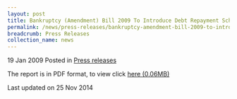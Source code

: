 ```yaml
---
layout: post
title: Bankruptcy (Amendment) Bill 2009 To Introduce Debt Repayment Scheme
permalink: /news/press-releases/bankruptcy-amendment-bill-2009-to-introduce-debt-repayment-scheme
breadcrumb: Press Releases
collection_name: news
---
```


19 Jan 2009 Posted in [Press releases](/news/press-releases)

The report is in PDF format, to view click  [here (0.06MB)](/files/news/press-releases/2009/01/linkclickf6bb.pdf)



<p class="right-side-updated">Last updated on 25 Nov 2014</p>
